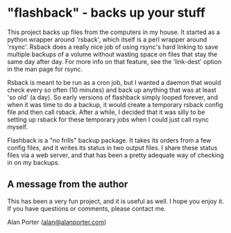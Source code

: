 
# "flashback" - backs up your stuff

This project backs up files from the computers in my house.  It started
as a python wrapper around 'rsback', which itself is a perl wrapper around
'rsync'.  Rsback does a really nice job of using rsync's hard linking to
save multiple backups of a volume without wasting space on files that stay
the same day after day.  For more info on that feature, see the 'link-dest'
option in the man page for rsync.

Rsback is meant to be run as a cron job, but I wanted a daemon that would
check every so often (10 minutes) and back up anything that was at least
'so old' (a day).  So early versions of flashback simply looped forever,
and when it was time to do a backup, it would create a temporary rsback
config file and then call rsback.  After a while, I decided that it was
silly to be setting up rsback for these temporary jobs when I could just
call rsync myself.

Flashback is a "no frills" backup package.  It takes its orders from a
few config files, and it writes its status in two output files.  I share
these status files via a web server, and that has been a pretty adequate
way of checking in on my backups.

## A message from the author

This has been a very fun project, and it is useful as well.  I hope you
enjoy it.  If you have questions or comments, please contact me.

Alan Porter
(alan@alanporter.com)

